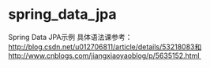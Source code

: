 # spring_data_jpa
Spring Data JPA示例
具体语法课参考：http://blog.csdn.net/u012706811/article/details/53218083和http://www.cnblogs.com/jiangxiaoyaoblog/p/5635152.html 
 
